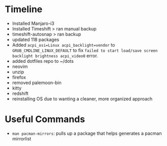# Timeline

- Installed Manjaro-i3
- Installed Timeshift > ran manual backup
- timeshift-autosnap > ran backup
- updated 118 packages
- Added `acpi_osi=Linux acpi_backlight=vendor` to `GRUB_CMDLINE_LINUX_DEFAULT` to fix `failed to start load/save screen backlight brightness acpi_video0` error.
- added dotfiles repo to ~/dots
- neovim
- unzip
- firefox
- removed palemoon-bin
- kitty
- redshift
- reinstalling OS due to wanting a cleaner, more organized approach

# Useful Commands

- `man pacman-mirrors`: pulls up a package that helps generates a pacman mirrorlist

